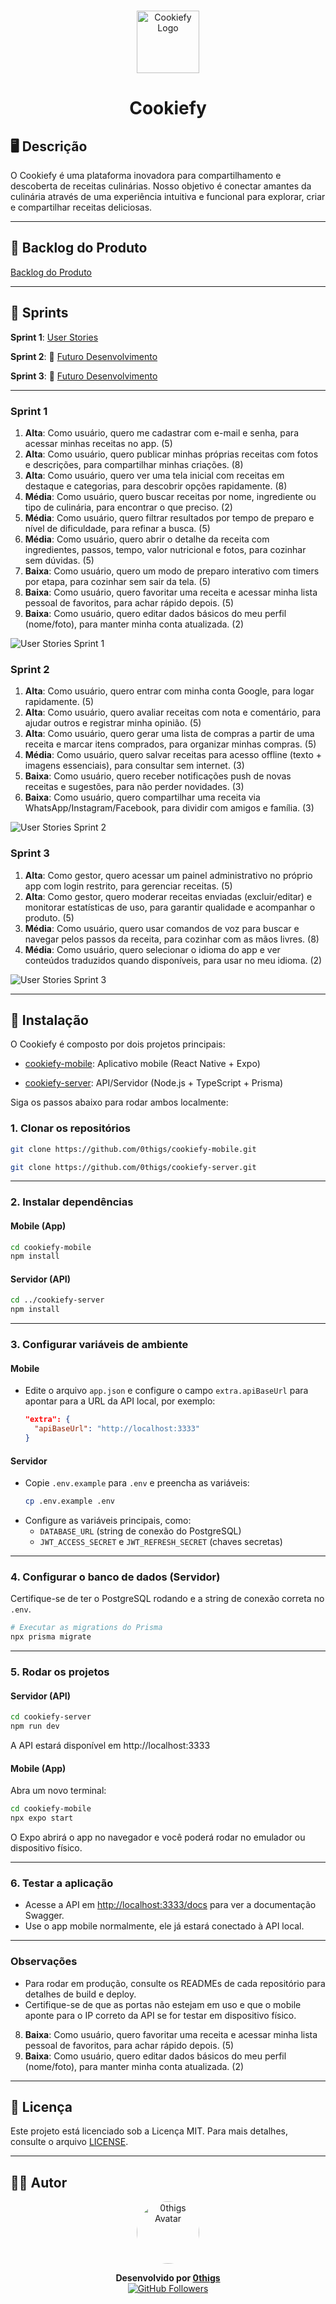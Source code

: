 <br>
<p align="center">
  <img src="documentation/cookiefy/logo.png" alt="Cookiefy Logo" width="100">
</p>

<h1 align="center">Cookiefy</h1>

## 🖥️ Descrição

O Cookiefy é uma plataforma inovadora para compartilhamento e descoberta de receitas culinárias. Nosso objetivo é conectar amantes da culinária através de uma experiência intuitiva e funcional para explorar, criar e compartilhar receitas deliciosas.

---

## 📖 Backlog do Produto

[Backlog do Produto](./documentation/images/user-stories.png)

---

## 📅 Sprints

**Sprint 1**: [User Stories](./documentation/images/user-stories-sprint-1.png)

**Sprint 2**: 🚧 [Futuro Desenvolvimento](./docs/backlog.md#sprint-2---funcionalidades-avançadas-em-desenvolvimento-)

**Sprint 3**: 🚧 [Futuro Desenvolvimento](./docs/backlog.md#sprint-3---recursos-premium-planejado-)

---

### Sprint 1

1. **Alta**: Como usuário, quero me cadastrar com e-mail e senha, para acessar minhas receitas no app. (5)
2. **Alta**: Como usuário, quero publicar minhas próprias receitas com fotos e descrições, para compartilhar minhas criações. (8)
3. **Alta**: Como usuário, quero ver uma tela inicial com receitas em destaque e categorias, para descobrir opções rapidamente. (8)
4. **Média**: Como usuário, quero buscar receitas por nome, ingrediente ou tipo de culinária, para encontrar o que preciso. (2)
5. **Média**: Como usuário, quero filtrar resultados por tempo de preparo e nível de dificuldade, para refinar a busca. (5)
6. **Média**: Como usuário, quero abrir o detalhe da receita com ingredientes, passos, tempo, valor nutricional e fotos, para cozinhar sem dúvidas. (5)
7. **Baixa**: Como usuário, quero um modo de preparo interativo com timers por etapa, para cozinhar sem sair da tela. (5)
8. **Baixa**: Como usuário, quero favoritar uma receita e acessar minha lista pessoal de favoritos, para achar rápido depois. (5)
9. **Baixa**: Como usuário, quero editar dados básicos do meu perfil (nome/foto), para manter minha conta atualizada. (2)

![User Stories Sprint 1](documentation/images/user-stories-sprint-1.png)

### Sprint 2

1. **Alta**: Como usuário, quero entrar com minha conta Google, para logar rapidamente. (5)
2. **Alta**: Como usuário, quero avaliar receitas com nota e comentário, para ajudar outros e registrar minha opinião. (5)
3. **Alta**: Como usuário, quero gerar uma lista de compras a partir de uma receita e marcar itens comprados, para organizar minhas compras. (5)
4. **Média**: Como usuário, quero salvar receitas para acesso offline (texto + imagens essenciais), para consultar sem internet. (3)
5. **Baixa**: Como usuário, quero receber notificações push de novas receitas e sugestões, para não perder novidades. (3)
6. **Baixa**: Como usuário, quero compartilhar uma receita via WhatsApp/Instagram/Facebook, para dividir com amigos e família. (3)

![User Stories Sprint 2](documentation/images/user-stories-sprint-2.png)

### Sprint 3

1. **Alta**: Como gestor, quero acessar um painel administrativo no próprio app com login restrito, para gerenciar receitas. (5)
2. **Alta**: Como gestor, quero moderar receitas enviadas (excluir/editar) e monitorar estatísticas de uso, para garantir qualidade e acompanhar o produto. (5)
3. **Média**: Como usuário, quero usar comandos de voz para buscar e navegar pelos passos da receita, para cozinhar com as mãos livres. (8)
4. **Média**: Como usuário, quero selecionar o idioma do app e ver conteúdos traduzidos quando disponíveis, para usar no meu idioma. (2)

![User Stories Sprint 3](documentation/images/user-stories-sprint-3.png)

---

## 🚀 Instalação

O Cookiefy é composto por dois projetos principais:

- [cookiefy-mobile](https://github.com/0thigs/cookiefy-mobile): Aplicativo mobile (React Native + Expo)

- [cookiefy-server](https://github.com/0thigs/cookiefy-server): API/Servidor (Node.js + TypeScript + Prisma)

Siga os passos abaixo para rodar ambos localmente:

### 1. Clonar os repositórios

```bash
git clone https://github.com/0thigs/cookiefy-mobile.git

git clone https://github.com/0thigs/cookiefy-server.git
```

---

### 2. Instalar dependências

#### Mobile (App)

```bash
cd cookiefy-mobile
npm install
```

#### Servidor (API)

```bash
cd ../cookiefy-server
npm install
```

---

### 3. Configurar variáveis de ambiente

#### Mobile

- Edite o arquivo `app.json` e configure o campo `extra.apiBaseUrl` para apontar para a URL da API local, por exemplo:
  ```json
  "extra": {
    "apiBaseUrl": "http://localhost:3333"
  }
  ```

#### Servidor

- Copie `.env.example` para `.env` e preencha as variáveis:
  ```bash
  cp .env.example .env
  ```
- Configure as variáveis principais, como:
  - `DATABASE_URL` (string de conexão do PostgreSQL)
  - `JWT_ACCESS_SECRET` e `JWT_REFRESH_SECRET` (chaves secretas)

---

### 4. Configurar o banco de dados (Servidor)

Certifique-se de ter o PostgreSQL rodando e a string de conexão correta no `.env`.

```bash
# Executar as migrations do Prisma
npx prisma migrate

```

---

### 5. Rodar os projetos

#### Servidor (API)

```bash
cd cookiefy-server
npm run dev
```

A API estará disponível em http://localhost:3333

#### Mobile (App)

Abra um novo terminal:

```bash
cd cookiefy-mobile
npx expo start
```

O Expo abrirá o app no navegador e você poderá rodar no emulador ou dispositivo físico.

---

### 6. Testar a aplicação

- Acesse a API em [http://localhost:3333/docs](http://localhost:3333/docs) para ver a documentação Swagger.
- Use o app mobile normalmente, ele já estará conectado à API local.

---

### Observações

- Para rodar em produção, consulte os READMEs de cada repositório para detalhes de build e deploy.
- Certifique-se de que as portas não estejam em uso e que o mobile aponte para o IP correto da API se for testar em dispositivo físico.

8. **Baixa**: Como usuário, quero favoritar uma receita e acessar minha lista pessoal de favoritos, para achar rápido depois. (5)
9. **Baixa**: Como usuário, quero editar dados básicos do meu perfil (nome/foto), para manter minha conta atualizada. (2)

<!-- ## 📚 Documentação

- [Documentação do Projeto](./docs/README.md)
- [Backlog do Produto](./docs/backlog.md)
- [Arquitetura do Sistema](./docs/architecture.md)
- [API Documentation](./docs/api.md)
- [Padrão de Commits](./docs/commit-guideline.md) -->

---

## 📜 Licença

Este projeto está licenciado sob a Licença MIT. Para mais detalhes, consulte o arquivo [LICENSE](LICENSE).

---

## 👨‍💻 Autor

<p align="center">
  <img src="https://github.com/0thigs.png" alt="0thigs Avatar" width="100" style="border-radius: 50%;">
</p>

<p align="center">
  <b>Desenvolvido por <a href="https://github.com/0thigs">0thigs</a></b><br>
  <a href="https://github.com/0thigs">
    <img src="https://img.shields.io/github/followers/0thigs?label=GitHub&style=social" alt="GitHub Followers">
  </a>
</p>
